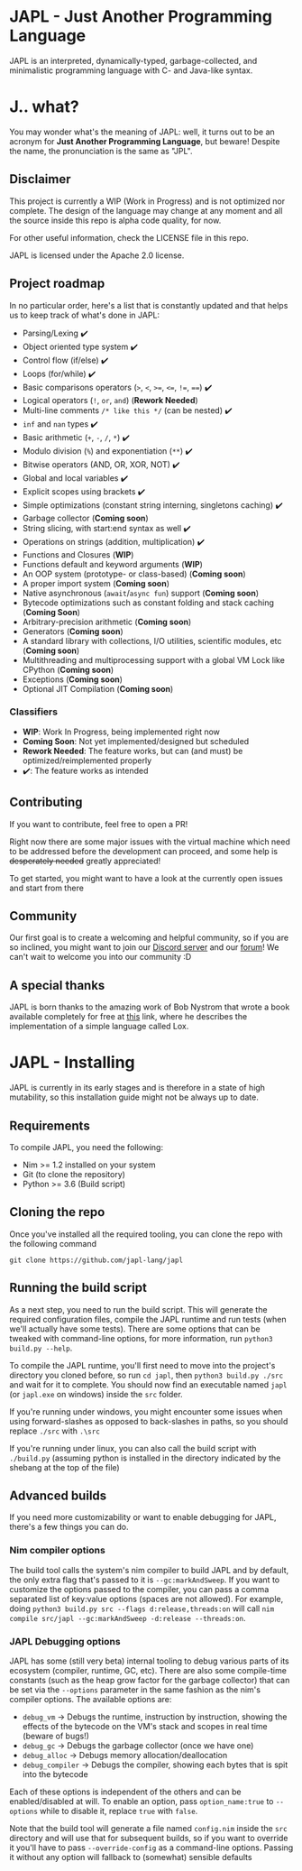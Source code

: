# JAPL - Just Another Programming Language
JAPL is an interpreted, dynamically-typed, garbage-collected, and minimalistic programming language with C- and Java-like syntax.

# J.. what?

You may wonder what's the meaning of JAPL: well, it turns out to be an acronym
for __Just Another Programming Language__, but beware! Despite the name, the pronunciation is the same as "JPL".

## Disclaimer

This project is currently a WIP (Work in Progress) and is not optimized nor complete.
The design of the language may change at any moment and all the source inside this repo
is alpha code quality, for now. 

For other useful information, check the LICENSE file in this repo.

JAPL is licensed under the Apache 2.0 license.


## Project roadmap

In no particular order, here's a list that is constantly updated and that helps us to keep track
of what's done in JAPL:

- Parsing/Lexing :heavy_check_mark:
- Object oriented type system  :heavy_check_mark:
- Control flow (if/else)  :heavy_check_mark:
- Loops (for/while)  :heavy_check_mark:
- Basic comparisons operators (`>`, `<`, `>=`, `<=`, `!=`, `==`) :heavy_check_mark:
- Logical operators (`!`, `or`, `and`)  (__Rework Needed__)
- Multi-line comments `/* like this */` (can be nested)  :heavy_check_mark:
- `inf` and `nan` types  :heavy_check_mark:
- Basic arithmetic (`+`, `-`, `/`, `*`)  :heavy_check_mark:
- Modulo division (`%`) and exponentiation (`**`)  :heavy_check_mark:
- Bitwise operators (AND, OR, XOR, NOT)  :heavy_check_mark:
- Global and local variables  :heavy_check_mark:
- Explicit scopes using brackets :heavy_check_mark:
- Simple optimizations (constant string interning, singletons caching) :heavy_check_mark:
- Garbage collector  (__Coming soon__)
- String slicing, with start:end syntax as well  :heavy_check_mark:
- Operations on strings (addition, multiplication)  :heavy_check_mark:
- Functions and Closures (__WIP__)
- Functions default and keyword arguments (__WIP__)
- An OOP system (prototype- or class-based)  (__Coming soon__)
- A proper import system (__Coming soon__)
- Native asynchronous (`await`/`async fun`) support (__Coming soon__)
- Bytecode optimizations such as constant folding and stack caching (__Coming Soon__)
- Arbitrary-precision arithmetic (__Coming soon__)
- Generators (__Coming soon__)
- A standard library with collections, I/O utilities, scientific modules, etc (__Coming soon__)
- Multithreading and multiprocessing support with a global VM Lock like CPython (__Coming soon__)
- Exceptions (__Coming soon__)
- Optional JIT Compilation (__Coming soon__)



### Classifiers

- __WIP__: Work In Progress, being implemented right now
- __Coming Soon__: Not yet implemented/designed but scheduled
- __Rework Needed__: The feature works, but can (and must) be optimized/reimplemented properly
- :heavy_check_mark:: The feature works as intended


## Contributing

If you want to contribute, feel free to open a PR!

Right now there are some major issues with the virtual machine which need to be addressed
before the development can proceed, and some help is ~~desperately needed~~ greatly appreciated!

To get started, you might want to have a look at the currently open issues and start from there


## Community

Our first goal is to create a welcoming and helpful community, so if you are so inclined,
you might want to join our [Discord server](https://discord.gg/P8FYZvM) and our [forum](https://forum.japl-lang.com)! We can't wait to welcome you into
our community :D


## A special thanks

JAPL is born thanks to the amazing work of Bob Nystrom that wrote a book available completely for free
at [this](https://craftinginterpreters.com) link, where he describes the implementation of a simple language called Lox.


# JAPL - Installing

JAPL is currently in its early stages and is therefore in a state of high mutability, so this installation guide might
not be always up to date.

## Requirements

To compile JAPL, you need the following:
- Nim >= 1.2 installed on your system
- Git (to clone the repository)
- Python >= 3.6 (Build script)

## Cloning the repo

Once you've installed all the required tooling, you can clone the repo with the following command

```
git clone https://github.com/japl-lang/japl
```

## Running the build script

As a next step, you need to run the build script. This will generate the required configuration files,
compile the JAPL runtime and run tests (when we'll actually have some tests). There are some options that
can be tweaked with command-line options, for more information, run `python3 build.py --help`.


To compile the JAPL runtime, you'll first need to move into the project's directory you cloned before,
so run `cd japl`, then `python3 build.py ./src` and wait for it to complete. You should now find an
executable named `japl` (or `japl.exe` on windows) inside the `src` folder.

If you're running under windows, you might encounter some issues when using forward-slashes as opposed to back-slashes in paths,
so you should replace `./src` with `.\src`

If you're running under linux, you can also call the build script with `./build.py` (assuming python is installed in the directory indicated by the shebang at the top of the file)

## Advanced builds

If you need more customizability or want to enable debugging for JAPL, there's a few things you can do.

### Nim compiler options

The build tool calls the system's nim compiler to build JAPL and by default, the only extra flag that's passed
to it is `--gc:markAndSweep`. If you want to customize the options passed to the compiler, you can pass a comma
separated list of key:value options (spaces are not allowed). For example, doing `python3 build.py src --flags d:release,threads:on`
will call `nim compile src/japl --gc:markAndSweep -d:release --threads:on`.

### JAPL Debugging options

JAPL has some (still very beta) internal tooling to debug various parts of its ecosystem (compiler, runtime, GC, etc).
There are also some compile-time constants (such as the heap grow factor for the garbage collector) that can be set via the
`--options` parameter in the same fashion as the nim's compiler options. The available options are:
- `debug_vm` -> Debugs the runtime, instruction by instruction, showing the effects of the bytecode on the VM's stack and scopes in real time (beware of bugs!)
- `debug_gc` -> Debugs the garbage collector (once we have one)
- `debug_alloc` -> Debugs memory allocation/deallocation
- `debug_compiler` -> Debugs the compiler, showing each bytes that is spit into the bytecode


Each of these options is independent of the others and can be enabled/disabled at will. To enable an option, pass `option_name:true` to `--options` while to disable it, replace `true` with `false`.

Note that the build tool will generate a file named `config.nim` inside the `src` directory and will use that for subsequent builds, so if you want to override it you'll have to pass `--override-config` as a command-line options. Passing it without any option will fallback to (somewhat) sensible defaults

